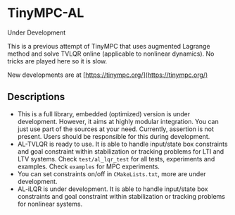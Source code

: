 # TinyMPC-AL

Under Development

This is a previous attempt of TinyMPC that uses augmented Lagrange method and solve TVLQR online (applicable to nonlinear dynamics). No tricks are played here so it is slow.

New developments are at [https://tinympc.org/](https://tinympc.org/)

## Descriptions

- This is a full library, embedded (optimized) version is under development.
  However, it aims at highly modular integration. You can just use part of the
  sources at your need. Currently, assertion is not present. Users should be
  responsible for this during development.
- AL-TVLQR is ready to use. It is able to handle input/state box constraints and
  goal constraint within stabilization or tracking problems for LTI and LTV
  systems. Check `test/al_lqr_test` for all tests, experiments and examples. Check
  `examples` for MPC experiments.
- You can set constraints on/off in `CMakeLists.txt`, more are under development.
- AL-iLQR is under development. It is able to handle input/state box constraints
  and goal constraint within stabilization or tracking problems for nonlinear
  systems.
